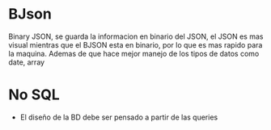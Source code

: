# BJson
Binary JSON, se guarda la informacion en binario del JSON, el JSON es mas visual mientras que el BJSON esta en binario, por lo que es mas rapido para la maquina. Ademas de que hace mejor manejo de los tipos de datos como date, array

# No SQL
* El diseño de la BD debe ser pensado a partir de las queries